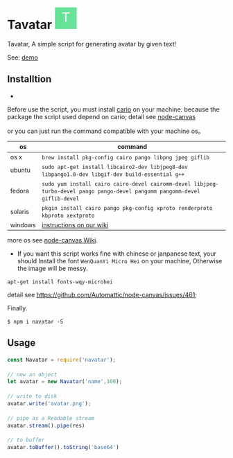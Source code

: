 # Tavatar ![](examples/logo.png)
Tavatar, A simple script for generating avatar by given text!

See: [demo](http://www.quilljou.com/tavatar/avatar?size=100&name=t)


## Installtion

-
Before use the script, you must install [cario](http://cairographics.org/) on your machine. because the package the script used depend on cario; detail see
[node-canvas](https://github.com/automattic/node-canvas)

or you can just run the command compatible with your machine os。

os | command
----- | -----
os x | `brew install pkg-config cairo pango libpng jpeg giflib`
ubuntu | `sudo apt-get install libcairo2-dev libjpeg8-dev libpango1.0-dev libgif-dev build-essential g++`
fedora | `sudo yum install cairo cairo-devel cairomm-devel libjpeg-turbo-devel pango pango-devel pangomm pangomm-devel giflib-devel`
solaris | `pkgin install cairo pango pkg-config xproto renderproto kbproto xextproto`
windows | [instructions on our wiki](https://github.com/automattic/node-canvas/wiki/installation---windows)

more os see [node-canvas Wiki](https://github.com/Automattic/node-canvas/wiki/_pages).

- If you want this script works fine with chinese or janpanese text, your should Install the font `WenQuanYi Micro Hei` on your machine, Otherwise the image will be messy.

```
apt-get install fonts-wqy-microhei
```
detail see https://github.com/Automattic/node-canvas/issues/461;

Finally.

```shell
$ npm i navatar -S
```

## Usage

```js
const Navatar = require('navatar');

// new an object
let avatar = new Navatar('name',100);

// write to disk
avatar.write('avatar.png');

// pipe as a Readable stream
avatar.stream().pipe(res)

// to buffer
avatar.toBuffer().toString('base64')
```
